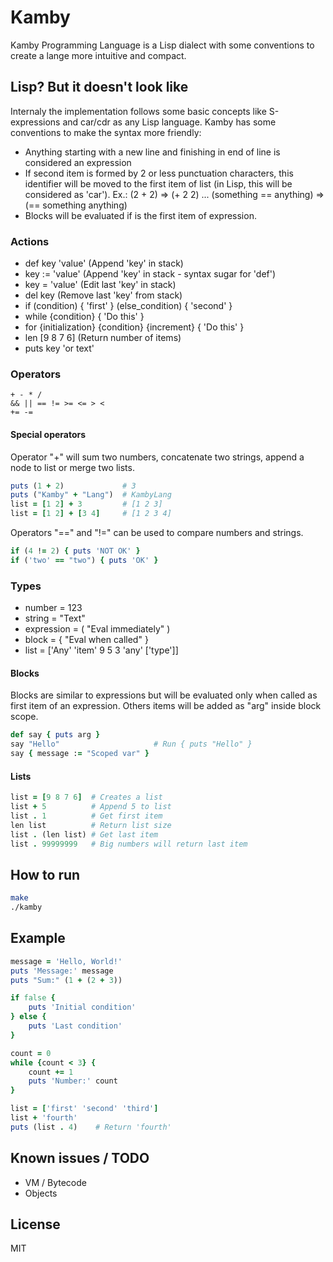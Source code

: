 # Kamby
Kamby Programming Language is a Lisp dialect with some conventions to create a lange more intuitive and compact.

## Lisp? But it doesn't look like
Internaly the implementation follows some basic concepts like S-expressions and car/cdr as any Lisp language.
Kamby has some conventions to make the syntax more friendly:
- Anything starting with a new line and finishing in end of line is considered an expression
- If second item is formed by 2 or less punctuation characters, this identifier will be moved to the first item of list (in Lisp, this will be considered as 'car'). Ex.: (2 + 2) => (+ 2 2) ... (something == anything) => (== something anything)
- Blocks will be evaluated if is the first item of expression.

### Actions
- def key 'value' (Append 'key' in stack)
- key := 'value'  (Append 'key' in stack - syntax sugar for 'def')
- key = 'value'   (Edit last 'key' in stack)
- del key         (Remove last 'key' from stack)
- if (condition) { 'first' } (else_condition) { 'second' }
- while {condition} { 'Do this' }
- for {initialization} {condition} {increment} { 'Do this' }
- len [9 8 7 6]   (Return number of items)
- puts key 'or text'

### Operators
```
+ - * /
&& || == != >= <= > <
+= -=
```

#### Special operators
Operator "+" will sum two numbers, concatenate two strings, append a node to list or merge two lists.
```ruby
puts (1 + 2)             # 3
puts ("Kamby" + "Lang")  # KambyLang
list = [1 2] + 3         # [1 2 3]
list = [1 2] + [3 4]     # [1 2 3 4]
```

Operators "==" and "!=" can be used to compare numbers and strings.
```ruby
if (4 != 2) { puts 'NOT OK' }
if ('two' == "two") { puts 'OK' }
```

### Types
- number = 123
- string = "Text"
- expression = ( "Eval immediately" )
- block = { "Eval when called" }
- list = ['Any' 'item' 9 5 3 'any' ['type']]

#### Blocks
Blocks are similar to expressions but will be evaluated only when called as first item of an expression. Others items will be added as "arg" inside block scope.
```ruby
def say { puts arg }
say "Hello"                     # Run { puts "Hello" }
say { message := "Scoped var" }
```

#### Lists
```ruby
list = [9 8 7 6]  # Creates a list
list + 5          # Append 5 to list
list . 1          # Get first item
len list          # Return list size
list . (len list) # Get last item
list . 99999999   # Big numbers will return last item
```

## How to run
```sh
make
./kamby
```

## Example
```ruby
message = 'Hello, World!'
puts 'Message:' message
puts "Sum:" (1 + (2 + 3))

if false {
    puts 'Initial condition'
} else {
    puts 'Last condition'
}

count = 0
while {count < 3} {
    count += 1
    puts 'Number:' count
}

list = ['first' 'second' 'third']
list + 'fourth'
puts (list . 4)    # Return 'fourth'
```

## Known issues / TODO
- VM / Bytecode
- Objects

## License
MIT

